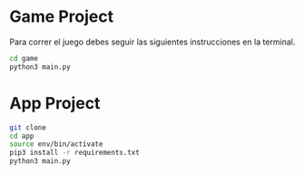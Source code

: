 # Game Project

Para correr el juego debes seguir las siguientes instrucciones en la terminal.

```sh
cd game
python3 main.py
```

# App Project

```sh
git clone
cd app
source env/bin/activate
pip3 install -r requirements.txt
python3 main.py
```